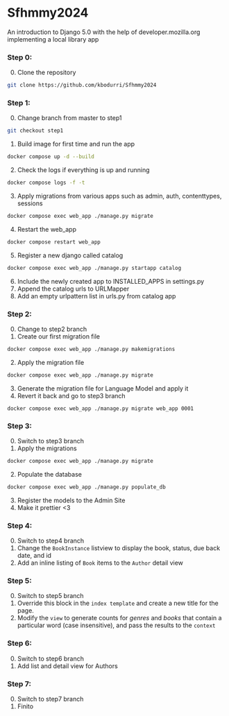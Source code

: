 # Sfhmmy2024
An introduction to Django 5.0 with the help of developer.mozilla.org implementing a local library app

### Step 0:
0. Clone the repository
```bash
git clone https://github.com/kbodurri/Sfhmmy2024
```

### Step 1:
0. Change branch from master to step1
```bash
git checkout step1
```

1. Build image for first time and run the app
```bash
docker compose up -d --build
```

2. Check the logs if everything is up and running
```bash
docker compose logs -f -t
```

3. Apply migrations from various apps such as admin, auth, contenttypes, sessions
```bash
docker compose exec web_app ./manage.py migrate
```

4. Restart the web_app
```bash
docker compose restart web_app
```
5. Register a new django called catalog
```bash
docker compose exec web_app ./manage.py startapp catalog
```
6. Include the newly created app to INSTALLED_APPS in settings.py
7. Append the catalog urls to URLMapper
8. Add an empty urlpattern list in urls.py from catalog app
### Step 2:
0. Change to step2 branch
1. Create our first migration file
```bash
docker compose exec web_app ./manage.py makemigrations
```
2. Apply the migration file
```bash
docker compose exec web_app ./manage.py migrate
```
3. Generate the migration file for Language Model and apply it
4. Revert it back and go to step3 branch
```
docker compose exec web_app ./manage.py migrate web_app 0001
```

### Step 3:
0. Switch to step3 branch
1. Apply the migrations
```bash
docker compose exec web_app ./manage.py migrate
```
2. Populate the database
```bash
docker compose exec web_app ./manage.py populate_db
```
3. Register the models to the Admin Site
4. Make it prettier <3

### Step 4:
0. Switch to step4 branch
1. Change the `BookInstance` listview to display the book, status, due back date, and id
2. Add an inline listing of `Book` items to the `Author` detail view

### Step 5:
0. Switch to step5 branch
1. Override this block in the `index template` and create a new title for the page.
2. Modify the `view` to generate counts for _genres_ and _books_ that contain a particular word (case insensitive), and pass the results to the `context`

### Step 6:
0. Switch to step6 branch
1. Add list and detail view for Authors

### Step 7:
0. Switch to step7 branch
1. Finito
